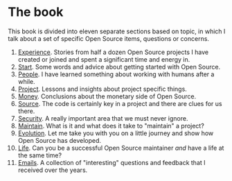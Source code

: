 # The book

This book is divided into eleven separate sections based on topic, in which I
talk about a set of specific Open Source items, questions or concerns.

1. [Experience](../mine.md). Stories from half a dozen Open Source
   projects I have created or joined and spent a significant time and energy
   in.
2. [Start](../start.md). Some words and advice about getting started with Open Source.
3. [People](../people.md). I have learned something about working with humans after a while.
4. [Project](../project.md). Lessons and insights about project specific things.
5. [Money](../money.md). Conclusions about the monetary side of Open Source.
6. [Source](../code.md). The code is certainly key in a project and there are clues for us there.
7. [Security](../security.md). A really important area that we must never ignore.
8. [Maintain](../maintain.md). What is it and what does it take to "maintain" a project?
9. [Evolution](../evolution.md). Let me take you with you on a little journey and show how Open
   Source has developed.
10. [Life](../life.md). Can you be a successful Open Source maintainer *and* have a life at
    the same time?
11. [Emails](../emails.md). A collection of "interesting" questions and feedback that I received
    over the years.
